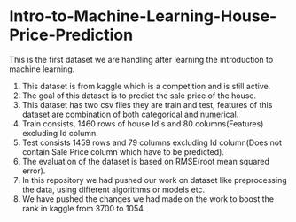 # Intro-to-Machine-Learning-House-Price-Prediction
This is the first dataset we are handling after learning the introduction to machine learning. 
   1. This dataset is from kaggle which is a competition and is still active. 
   2. The goal of this dataset is to predict the sale price of the house. 
   3. This dataset has two csv files they are train and test, features of this dataset are combination of both categorical and numerical. 
   4. Train consists, 1460 rows of house Id's and 80 columns(Features) excluding Id column. 
   5. Test consists 1459 rows and 79 columns excluding Id column(Does not contain Sale Price column which have to be predicted). 
   6. The evaluation of the dataset is based on RMSE(root mean squared error). 
   7. In this repository we had pushed our work on dataset like preprocessing the data, using different algorithms or models etc. 
   8. We have pushed the changes we had made on the work to boost the rank in kaggle from 3700 to 1054.

